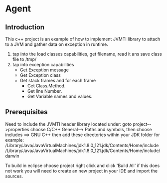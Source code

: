 # Agent

## Introduction
This c++ project is an example of how to implement JVMTI library to attach to a JVM and gather data on exception in runtime.

1) tap into the load classes capabilities, get filename, read it ans save class file to /tmp/
2) tap into exception capabilities
   - Get Exception message
   - Get Exception class
   - Get stack frames and for each frame
      - Get Class.Method.
      - Get line Number.
      - Get Variable names and values.

## Prerequisites

Need to include the JVMTI header library located under:
goto project-->properties choose C/C++ General--> Paths and symbols, then choose includes ==> GNU C++
then add these directories within your JDK folder for example:
/Library/Java/JavaVirtualMachines/jdk1.8.0_121.jdk/Contents/Home/include
/Library/Java/JavaVirtualMachines/jdk1.8.0_121.jdk/Contents/Home/include/darwin

To build in eclipse choose project right click and click 'Build All'
if this does not work you will need to create an new project in your IDE and import the sources.